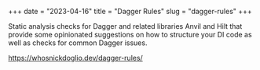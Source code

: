 +++
date = "2023-04-16"
title = "Dagger Rules"
slug = "dagger-rules"
+++


Static analysis checks for Dagger and related libraries Anvil and Hilt that provide some opinionated suggestions on how to structure your DI code as well as checks for common Dagger issues.

https://whosnickdoglio.dev/dagger-rules/
